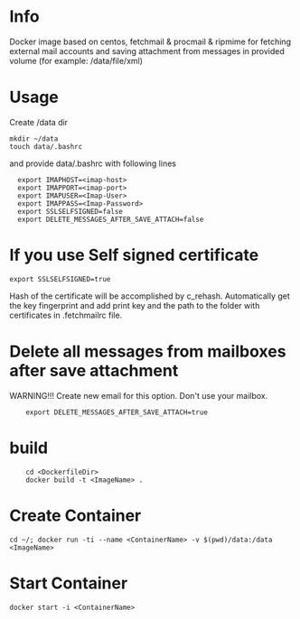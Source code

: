 # Info
Docker image based on centos, fetchmail & procmail & ripmime for fetching external mail accounts and saving attachment from messages in provided volume  (for example: /data/file/xml)

# Usage

Create /data dir
```
mkdir ~/data
touch data/.bashrc
```
and provide data/.bashrc with following lines
```
  export IMAPHOST=<imap-host>
  export IMAPPORT=<imap-port>
  export IMAPUSER=<Imap-User>
  export IMAPPASS=<Imap-Password>
  export SSLSELFSIGNED=false
  export DELETE_MESSAGES_AFTER_SAVE_ATTACH=false  
```

# If you use Self signed certificate
```
export SSLSELFSIGNED=true   
```
Hash of the certificate will be accomplished by c_rehash. Automatically get the key fingerprint and add print key and the path to the folder with certificates in .fetchmailrc file.

# Delete all messages from mailboxes after save attachment
WARNING!!!  Create new email for this option. Don't use your mailbox.
```
	export DELETE_MESSAGES_AFTER_SAVE_ATTACH=true
```

# build
```
	cd <DockerfileDir>
	docker build -t <ImageName> .
```

# Create Container
```
cd ~/; docker run -ti --name <ContainerName> -v $(pwd)/data:/data <ImageName>
```

# Start Container
```
docker start -i <ContainerName>
```
